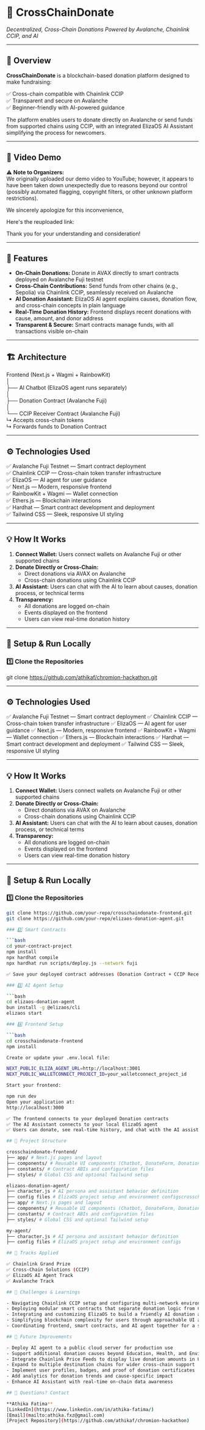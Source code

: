 # 🌟 CrossChainDonate

_Decentralized, Cross-Chain Donations Powered by Avalanche, Chainlink CCIP, and AI_

---

## 🚀 Overview

**CrossChainDonate** is a blockchain-based donation platform designed to make fundraising:

✅ Cross-chain compatible with Chainlink CCIP  
✅ Transparent and secure on Avalanche  
✅ Beginner-friendly with AI-powered guidance

The platform enables users to donate directly on Avalanche or send funds from supported chains using CCIP, with an integrated ElizaOS AI Assistant simplifying the process for newcomers.

---

## 🎥 Video Demo

⚠️ **Note to Organizers:**  
We originally uploaded our demo video to YouTube; however, it appears to have been taken down unexpectedly due to reasons beyond our control (possibly automated flagging, copyright filters, or other unknown platform restrictions).

We sincerely apologize for this inconvenience,

Here's the reuploaded link:

Thank you for your understanding and consideration!

---

## 🎯 Features

- **On-Chain Donations:** Donate in AVAX directly to smart contracts deployed on Avalanche Fuji testnet
- **Cross-Chain Contributions:** Send funds from other chains (e.g., Sepolia) via Chainlink CCIP, seamlessly received on Avalanche
- **AI Donation Assistant:** ElizaOS AI agent explains causes, donation flow, and cross-chain concepts in plain language
- **Real-Time Donation History:** Frontend displays recent donations with cause, amount, and donor address
- **Transparent & Secure:** Smart contracts manage funds, with all transactions visible on-chain

---

## 🏗️ Architecture

Frontend (Next.js + Wagmi + RainbowKit) <br />
│<br />
├── AI Chatbot (ElizaOS agent runs separately)<br />
│<br />
├── Donation Contract (Avalanche Fuji)<br />
│<br />
└── CCIP Receiver Contract (Avalanche Fuji)<br />
↳ Accepts cross-chain tokens<br />
↳ Forwards funds to Donation Contract<br />

---

## ⚙️ Technologies Used

✅ Avalanche Fuji Testnet — Smart contract deployment  
✅ Chainlink CCIP — Cross-chain token transfer infrastructure  
✅ ElizaOS — AI agent for user guidance  
✅ Next.js — Modern, responsive frontend  
✅ RainbowKit + Wagmi — Wallet connection  
✅ Ethers.js — Blockchain interactions  
✅ Hardhat — Smart contract development and deployment  
✅ Tailwind CSS — Sleek, responsive UI styling

---

## 💡 How It Works

1. **Connect Wallet:** Users connect wallets on Avalanche Fuji or other supported chains
2. **Donate Directly or Cross-Chain:**
   - Direct donations via AVAX on Avalanche
   - Cross-chain donations using Chainlink CCIP
3. **AI Assistant:** Users can chat with the AI to learn about causes, donation process, or technical terms
4. **Transparency:**
   - All donations are logged on-chain
   - Events displayed on the frontend
   - Users can view real-time donation history

---

## 🔧 Setup & Run Locally

### 1️⃣ Clone the Repositories

git clone https://github.com/athikaf/chromion-hackathon.git

---

## ⚙️ Technologies Used

✅ Avalanche Fuji Testnet — Smart contract deployment
✅ Chainlink CCIP — Cross-chain token transfer infrastructure
✅ ElizaOS — AI agent for user guidance
✅ Next.js — Modern, responsive frontend
✅ RainbowKit + Wagmi — Wallet connection
✅ Ethers.js — Blockchain interactions
✅ Hardhat — Smart contract development and deployment
✅ Tailwind CSS — Sleek, responsive UI styling

---

## 💡 How It Works

1. **Connect Wallet:** Users connect wallets on Avalanche Fuji or other supported chains
2. **Donate Directly or Cross-Chain:**
   - Direct donations via AVAX on Avalanche
   - Cross-chain donations using Chainlink CCIP
3. **AI Assistant:** Users can chat with the AI to learn about causes, donation process, or technical terms
4. **Transparency:**
   - All donations are logged on-chain
   - Events displayed on the frontend
   - Users can view real-time donation history

---

## 🔧 Setup & Run Locally

### 1️⃣ Clone the Repositories

````bash
git clone https://github.com/your-repo/crosschaindonate-frontend.git
git clone https://github.com/your-repo/elizaos-donation-agent.git

### 2️⃣ Smart Contracts

```bash
cd your-contract-project
npm install
npx hardhat compile
npx hardhat run scripts/deploy.js --network fuji

✅ Save your deployed contract addresses (Donation Contract + CCIP Receiver Contract)

### 3️⃣ AI Agent Setup

```bash
cd elizaos-donation-agent
bun install -g @elizaos/cli
elizaos start

### 4️⃣ Frontend Setup

```bash
cd crosschaindonate-frontend
npm install

Create or update your .env.local file:

NEXT_PUBLIC_ELIZA_AGENT_URL=http://localhost:3001
NEXT_PUBLIC_WALLETCONNECT_PROJECT_ID=your_walletconnect_project_id

Start your frontend:

npm run dev
Open your application at:
http://localhost:3000

✅ The frontend connects to your deployed Donation contracts
✅ The AI Assistant connects to your local ElizaOS agent
✅ Users can donate, see real-time history, and chat with the AI assistant

## 🧩 Project Structure

crosschaindonate-frontend/
├── app/ # Next.js pages and layout
├── components/ # Reusable UI components (Chatbot, DonateForm, DonationsList)
├── constants/ # Contract ABIs and configuration files
├── styles/ # Global CSS and optional Tailwind setup

elizaos-donation-agent/
├── character.js # AI persona and assistant behavior definition
├── config files # ElizaOS project setup and environment configscrosschaindonate-frontend/
├── app/ # Next.js pages and layout
├── components/ # Reusable UI components (Chatbot, DonateForm, DonationsList)
├── constants/ # Contract ABIs and configuration files
├── styles/ # Global CSS and optional Tailwind setup

my-agent/
├── character.js # AI persona and assistant behavior definition
├── config files # ElizaOS project setup and environment configs

## 🏁 Tracks Applied

✅ Chainlink Grand Prize
✅ Cross-Chain Solutions (CCIP)
✅ ElizaOS AI Agent Track
✅ Avalanche Track

## 🎉 Challenges & Learnings

- Navigating Chainlink CCIP setup and configuring multi-network environments
- Deploying modular smart contracts that separate donation logic from CCIP handling
- Integrating and customizing ElizaOS to build a friendly AI donation assistant
- Simplifying blockchain complexity for users through approachable UI and AI-driven explanations
- Coordinating frontend, smart contracts, and AI agent together for a seamless, functional experience

## 🤖 Future Improvements

- Deploy AI agent to a public cloud server for production use
- Support additional donation causes beyond Education, Health, and Environment
- Integrate Chainlink Price Feeds to display live donation amounts in USD
- Expand to multiple destination chains for wider cross-chain support
- Implement user profiles, badges, and proof of donation certificates
- Add analytics for donation trends and cause-specific impact
- Enhance AI Assistant with real-time on-chain data awareness

## 💬 Questions? Contact

**Athika Fatima**
[LinkedIn](https://www.linkedin.com/in/athika-fatima/)
[Email](mailto:athika.fxz@gmail.com)
[Project Repository](https://github.com/athikaf/chromion-hackathon)
````
